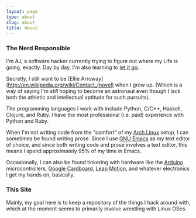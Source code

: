 ```yaml
---
layout: page
type: about
slug: about
title: About
---
```


### The Nerd Responsible

I'm AJ, a software hacker currently trying to figure out where my Life is going, exactly. Day by day, I'm also learning to [let it go](https://www.youtube.com/watch?v=L0MK7qz13bU).

Secretly, I still want to be [Ellie Arroway](http://en.wikipedia.org/wiki/Contact_(novel) when I grow up. (Which is a way of saying I'm *still* hoping to become an astronaut even though I lack both the athletic and intellectual aptitude for such pursuits).

The programming languages I work with include Python, C/C++, Haskell, Clojure, and Ruby. I have the most professional (i.e. paid) experience with Python and Ruby. 

When I'm not writing code from the "comfort" of my [Arch Linux](https://archlinux.org) setup, I can sometimes be found writing prose. Since I use [GNU Emacs](http://www.gnu.org/software/emacs/) as my text editor of choice, and since both writing code and prose involves a text editor, this means I spend approximately 95% of my time in Emacs.

Occasionally, I can also be found tinkering with hardware like the [Arduino](http://www.arduino.cc/) microcontrollers, [Google Cardboard](https://developers.google.com/cardboard/), [Leap Motion](http://leapmotion.com), and whatever electronics I get my hands on, basically.

### This Site

Mainly, my goal here is to keep a repository of the things I hack around with, which at the moment seems to primarily involve wrestling with Linux OSes. 

